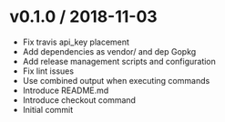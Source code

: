 v0.1.0 / 2018-11-03
===================

* Fix travis api_key placement
* Add dependencies as vendor/ and dep Gopkg
* Add release management scripts and configuration
* Fix lint issues
* Use combined output when executing commands
* Introduce README.md
* Introduce checkout command
* Initial commit
